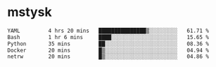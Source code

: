 # mstysk

<!--START_SECTION:waka-->

```txt
YAML         4 hrs 20 mins   ███████████████▒░░░░░░░░░   61.71 %
Bash         1 hr 6 mins     ████░░░░░░░░░░░░░░░░░░░░░   15.65 %
Python       35 mins         ██░░░░░░░░░░░░░░░░░░░░░░░   08.36 %
Docker       20 mins         █▒░░░░░░░░░░░░░░░░░░░░░░░   04.94 %
netrw        20 mins         █▒░░░░░░░░░░░░░░░░░░░░░░░   04.86 %
```

<!--END_SECTION:waka-->
